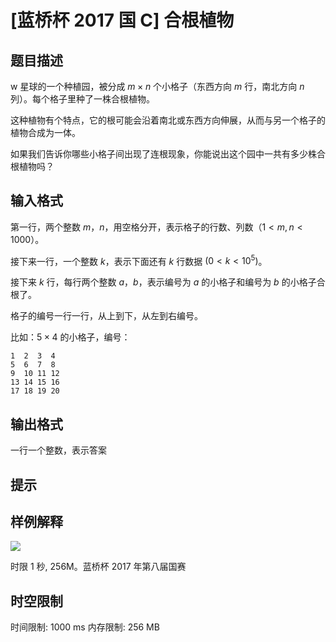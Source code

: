 # [蓝桥杯 2017 国 C] 合根植物

## 题目描述

w 星球的一个种植园，被分成 $m \times n$ 个小格子（东西方向 $m$ 行，南北方向 $n$ 列）。每个格子里种了一株合根植物。

这种植物有个特点，它的根可能会沿着南北或东西方向伸展，从而与另一个格子的植物合成为一体。

如果我们告诉你哪些小格子间出现了连根现象，你能说出这个园中一共有多少株合根植物吗？

## 输入格式

第一行，两个整数 $m$，$n$，用空格分开，表示格子的行数、列数（$1<m,n<1000$）。

接下来一行，一个整数 $k$，表示下面还有 $k$ 行数据 $(0<k<10^5)$。

接下来 $k$ 行，每行两个整数 $a$，$b$，表示编号为 $a$ 的小格子和编号为 $b$ 的小格子合根了。

格子的编号一行一行，从上到下，从左到右编号。

比如：$5 \times 4$ 的小格子，编号：

```
1  2  3  4
5  6  7  8
9  10 11 12
13 14 15 16
17 18 19 20
```

## 输出格式

一行一个整数，表示答案

## 提示

## 样例解释

![](https://cdn.luogu.com.cn/upload/image_hosting/9q0xulxh.png)

时限 1 秒, 256M。蓝桥杯 2017 年第八届国赛

## 时空限制

时间限制: 1000 ms
内存限制: 256 MB
